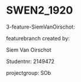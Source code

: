 # SWEN2_1920
3-feature-SiemVanOirschot: 

featurebranch created by: 

Siem Van Oirschot 

Studentnr: 2149472 

projectgroup: SOb
